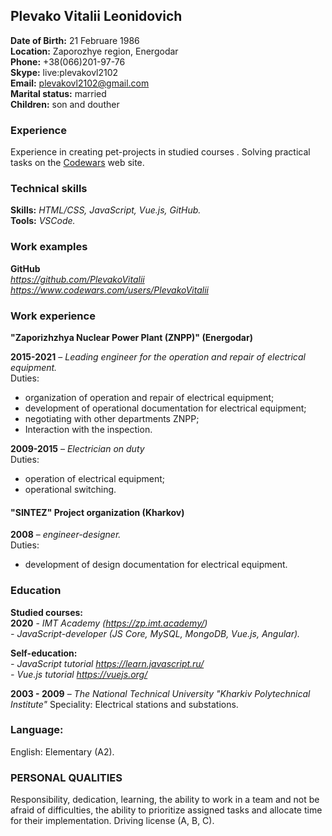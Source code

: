 ## **Plevako Vitalii Leonidovich**  
**Date of Birth:** 21 Februare 1986  
**Location:** Zaporozhye region, Energodar  
**Phone:** +38(066)201-97-76  
**Skype:** live:plevakovl2102  
**Email:** <plevakovl2102@gmail.com>  
**Marital status:** married  
**Children:** son and douther  

### **Experience**
Experience in creating pet-projects in studied courses . Solving practical tasks on the [Codewars](https://www.codewars.com/users/PlevakoVitalii) web site. 

### **Technical skills**  
**Skills:** *HTML/CSS, JavaScript, Vue.js, GitHub.*  
**Tools:** *VSCode.* 

### **Work examples**  
**GitHub**  
*<https://github.com/PlevakoVitalii>*  
*<https://www.codewars.com/users/PlevakoVitalii>*

### **Work experience**  
**"Zaporizhzhya Nuclear Power Plant (ZNPP)" (Energodar)**

**2015-2021** – *Leading engineer for the operation and repair of electrical equipment.*  
Duties:  
- organization of operation and repair of electrical equipment;
- development of operational documentation for electrical equipment;
- negotiating with other departments ZNPP;
- Interaction with the inspection.  

**2009-2015** – *Electrician on duty*  
Duties:
- operation of electrical equipment;
- operational switching.
 
#### **"SINTEZ" Project organization (Kharkov)**  
**2008**  – *engineer-designer.*  
Duties: 
- development of design documentation for electrical equipment.

### **Education** 
**Studied courses:**  
**2020** - *IMT Academy (<https://zp.imt.academy/>)*  
*- JavaScript-developer (JS Core, MySQL, MongoDB, Vue.js, Angular).*  

**Self-education:**  
*- JavaScript tutorial <https://learn.javascript.ru/>*    
*- Vue.js tutorial <https://vuejs.org/>*

**2003 - 2009** – *The National Technical University "Kharkiv Polytechnical Institute"* 
Speciality: Electrical stations and substations.
 
### **Language:**
English: Elementary (A2).

### **PERSONAL QUALITIES**
Responsibility, dedication, learning, the ability to work in a team and not be afraid of difficulties, the ability to prioritize assigned tasks and allocate time for their implementation. Driving license (A, B, C).
